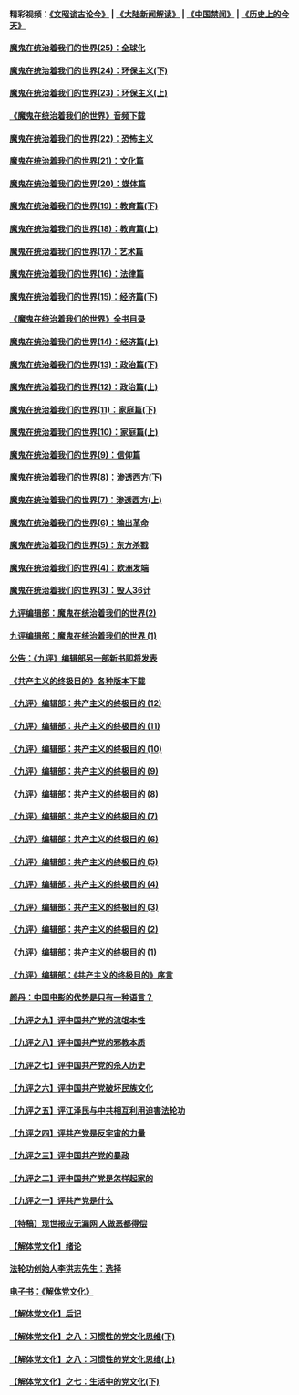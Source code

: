#### 精彩视频：[《文昭谈古论今》](https://github.com/gfw-breaker/wenzhao/blob/master/README.md?t=11200931) | [《大陆新闻解读》](https://github.com/gfw-breaker/ntdtv-comedy/blob/master/README.md?t=11200931) | [《中国禁闻》](https://github.com/gfw-breaker/ntdtv-news/blob/master/README.md?t=11200931) | [《历史上的今天》](https://github.com/gfw-breaker/today-in-history/blob/master/README.md?t=11200931) 

#### [魔鬼在统治着我们的世界(25)：全球化](../pages/nsc422/n10788205.md?t=11200931) 

#### [魔鬼在统治着我们的世界(24)：环保主义(下)](../pages/nsc422/n10695307.md?t=11200931) 

#### [魔鬼在统治着我们的世界(23)：环保主义(上)](../pages/nsc422/n10688613.md?t=11200931) 

#### [《魔鬼在统治着我们的世界》音频下载](../pages/nsc422/n10635553.md?t=11200931) 

#### [魔鬼在统治着我们的世界(22)：恐怖主义](../pages/nsc422/n10614727.md?t=11200931) 

#### [魔鬼在统治着我们的世界(21)：文化篇](../pages/nsc422/n10597706.md?t=11200931) 

#### [魔鬼在统治着我们的世界(20)：媒体篇](../pages/nsc422/n10586579.md?t=11200931) 

#### [魔鬼在统治着我们的世界(19)：教育篇(下)](../pages/nsc422/n10564808.md?t=11200931) 

#### [魔鬼在统治着我们的世界(18)：教育篇(上)](../pages/nsc422/n10526970.md?t=11200931) 

#### [魔鬼在统治着我们的世界(17)：艺术篇](../pages/nsc422/n10499093.md?t=11200931) 

#### [魔鬼在统治着我们的世界(16)：法律篇](../pages/nsc422/n10485969.md?t=11200931) 

#### [魔鬼在统治着我们的世界(15)：经济篇(下)](../pages/nsc422/n10469975.md?t=11200931) 

#### [《魔鬼在统治着我们的世界》全书目录](../pages/nsc422/n10464261.md?t=11200931) 

#### [魔鬼在统治着我们的世界(14)：经济篇(上)](../pages/nsc422/n10457370.md?t=11200931) 

#### [魔鬼在统治着我们的世界(13)：政治篇(下)](../pages/nsc422/n10448270.md?t=11200931) 

#### [魔鬼在统治着我们的世界(12)：政治篇(上)](../pages/nsc422/n10444576.md?t=11200931) 

#### [魔鬼在统治着我们的世界(11)：家庭篇(下)](../pages/nsc422/n10440961.md?t=11200931) 

#### [魔鬼在统治着我们的世界(10)：家庭篇(上)](../pages/nsc422/n10435448.md?t=11200931) 

#### [魔鬼在统治着我们的世界(9)：信仰篇](../pages/nsc422/n10432159.md?t=11200931) 

#### [魔鬼在统治着我们的世界(8)：渗透西方(下)](../pages/nsc422/n10429603.md?t=11200931) 

#### [魔鬼在统治着我们的世界(7)：渗透西方(上)](../pages/nsc422/n10426013.md?t=11200931) 

#### [魔鬼在统治着我们的世界(6)：输出革命](../pages/nsc422/n10421536.md?t=11200931) 

#### [魔鬼在统治着我们的世界(5)：东方杀戮](../pages/nsc422/n10417707.md?t=11200931) 

#### [魔鬼在统治着我们的世界(4)：欧洲发端](../pages/nsc422/n10414890.md?t=11200931) 

#### [魔鬼在统治着我们的世界(3)：毁人36计](../pages/nsc422/n10411583.md?t=11200931) 

#### [九评编辑部：魔鬼在统治着我们的世界(2)](../pages/nsc422/n10410036.md?t=11200931) 

#### [九评编辑部：魔鬼在统治着我们的世界 (1)](../pages/nsc422/n10406825.md?t=11200931) 

#### [公告：《九评》编辑部另一部新书即将发表](../pages/nsc422/n10405104.md?t=11200931) 

#### [《共产主义的终极目的》各种版本下载](../pages/nsc422/n10022138.md?t=11200931) 

#### [《九评》编辑部：共产主义的终极目的 (12)](../pages/nsc422/n9933272.md?t=11200931) 

#### [《九评》编辑部：共产主义的终极目的 (11)](../pages/nsc422/n9924973.md?t=11200931) 

#### [《九评》编辑部：共产主义的终极目的 (10)](../pages/nsc422/n9920883.md?t=11200931) 

#### [《九评》编辑部：共产主义的终极目的 (9)](../pages/nsc422/n9916363.md?t=11200931) 

#### [《九评》编辑部：共产主义的终极目的 (8)](../pages/nsc422/n9912488.md?t=11200931) 

#### [《九评》编辑部：共产主义的终极目的 (7)](../pages/nsc422/n9901176.md?t=11200931) 

#### [《九评》编辑部：共产主义的终极目的 (6)](../pages/nsc422/n9899359.md?t=11200931) 

#### [《九评》编辑部：共产主义的终极目的 (5)](../pages/nsc422/n9893174.md?t=11200931) 

#### [《九评》编辑部：共产主义的终极目的 (4)](../pages/nsc422/n9891246.md?t=11200931) 

#### [《九评》编辑部：共产主义的终极目的 (3)](../pages/nsc422/n9879879.md?t=11200931) 

#### [《九评》编辑部：共产主义的终极目的 (2)](../pages/nsc422/n9876205.md?t=11200931) 

#### [《九评》编辑部：共产主义的终极目的 (1)](../pages/nsc422/n9865857.md?t=11200931) 

#### [《九评》编辑部：《共产主义的终极目的》序言](../pages/nsc422/n9862666.md?t=11200931) 

#### [颜丹：中国电影的优势是只有一种语言？](../pages/nsc422/n9583062.md?t=11200931) 

#### [【九评之九】评中国共产党的流氓本性](../pages/nsc422/n737542.md?t=11200931) 

#### [【九评之八】评中国共产党的邪教本质](../pages/nsc422/n735942.md?t=11200931) 

#### [【九评之七】评中国共产党的杀人历史](../pages/nsc422/n733806.md?t=11200931) 

#### [【九评之六】评中国共产党破坏民族文化](../pages/nsc422/n731667.md?t=11200931) 

#### [【九评之五】评江泽民与中共相互利用迫害法轮功](../pages/nsc422/n730058.md?t=11200931) 

#### [【九评之四】评共产党是反宇宙的力量](../pages/nsc422/n727814.md?t=11200931) 

#### [【九评之三】评中国共产党的暴政](../pages/nsc422/n725597.md?t=11200931) 

#### [【九评之二】评中国共产党是怎样起家的](../pages/nsc422/n723946.md?t=11200931) 

#### [【九评之一】评共产党是什么](../pages/nsc422/n722529.md?t=11200931) 

#### [【特稿】现世报应无漏网 人做恶都得偿](../pages/nsc422/n4215167.md?t=11200931) 

#### [【解体党文化】绪论](../pages/nsc422/n1449356.md?t=11200931) 

#### [法轮功创始人李洪志先生：选择](../pages/nsc422/n3580738.md?t=11200931) 

#### [电子书：《解体党文化》](../pages/nsc422/n1573484.md?t=11200931) 

#### [【解体党文化】后记](../pages/nsc422/n1531999.md?t=11200931) 

#### [【解体党文化】之八：习惯性的党文化思维(下)](../pages/nsc422/n1526477.md?t=11200931) 

#### [【解体党文化】之八：习惯性的党文化思维(上)](../pages/nsc422/n1520631.md?t=11200931) 

#### [【解体党文化】之七：生活中的党文化(下)](../pages/nsc422/n1513446.md?t=11200931) 

